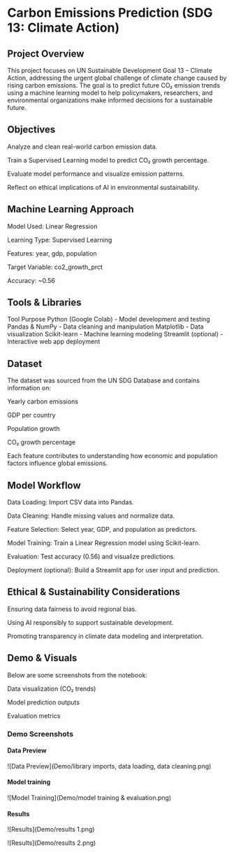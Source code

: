 # Carbon Emissions Prediction (SDG 13: Climate Action)
## Project Overview
This project focuses on UN Sustainable Development Goal 13 – Climate Action, addressing the urgent global challenge of climate change caused by rising carbon emissions.
The goal is to predict future CO₂ emission trends using a machine learning model to help policymakers, researchers, and environmental organizations make informed decisions for a sustainable future.

## Objectives
Analyze and clean real-world carbon emission data.

Train a Supervised Learning model to predict CO₂ growth percentage.

Evaluate model performance and visualize emission patterns.

Reflect on ethical implications of AI in environmental sustainability.

## Machine Learning Approach
Model Used: Linear Regression

Learning Type: Supervised Learning

Features: year, gdp, population

Target Variable: co2_growth_prct

Accuracy: ~0.56

## Tools & Libraries
Tool	                 Purpose
Python (Google Colab) -	Model development and testing
Pandas & NumPy	      - Data cleaning and manipulation
Matplotlib	          - Data visualization
Scikit-learn	        - Machine learning modeling
Streamlit (optional)	- Interactive web app deployment

## Dataset
The dataset was sourced from the UN SDG Database and contains information on:

Yearly carbon emissions

GDP per country

Population growth

CO₂ growth percentage

Each feature contributes to understanding how economic and population factors influence global emissions.

## Model Workflow
Data Loading: Import CSV data into Pandas.

Data Cleaning: Handle missing values and normalize data.

Feature Selection: Select year, GDP, and population as predictors.

Model Training: Train a Linear Regression model using Scikit-learn.

Evaluation: Test accuracy (0.56) and visualize predictions.

Deployment (optional): Build a Streamlit app for user input and prediction.

## Ethical & Sustainability Considerations
Ensuring data fairness to avoid regional bias.

Using AI responsibly to support sustainable development.

Promoting transparency in climate data modeling and interpretation.

## Demo & Visuals
Below are some screenshots from the notebook:

Data visualization (CO₂ trends)

Model prediction outputs

Evaluation metrics

### Demo Screenshots
#### Data Preview
![Data Preview](Demo/library imports, data loading, data cleaning.png)

#### Model training
![Model Training](Demo/model training & evaluation.png)

#### Results
![Results](Demo/results 1.png)

![Results](Demo/results 2.png)



